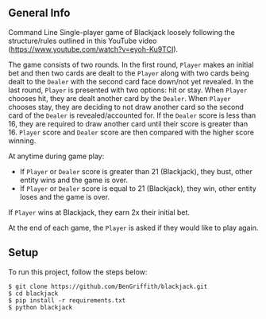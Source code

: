 ## General Info
Command Line Single-player game of Blackjack loosely following the structure/rules outlined in this YouTube video (https://www.youtube.com/watch?v=eyoh-Ku9TCI). 

The game consists of two rounds. In the first round, `Player` makes an initial bet and then two cards are dealt to the `Player` along with two cards being dealt to the `Dealer` with the second card face down/not yet revealed. In the last round, `Player` is presented with two options: hit or stay. When `Player` chooses hit, they are dealt another card by the `Dealer`. When `Player` chooses stay, they are deciding to not draw another card so the second card of the `Dealer` is revealed/accounted for. If the `Dealer` score is less than 16, they are required to draw another card until their score is greater than 16. `Player` score and `Dealer` score are then compared with the higher score winning.

At anytime during game play:
- If `Player` or `Dealer` score is greater than 21 (Blackjack), they bust, other entity wins and the game is over.
- If `Player` or `Dealer` score is equal to 21 (Blackjack), they win, other entity loses and the game is over.

If `Player` wins at Blackjack, they earn 2x their initial bet.

At the end of each game, the `Player` is asked if they would like to play again.

## Setup
To run this project, follow the steps below:
```
$ git clone https://github.com/BenGriffith/blackjack.git
$ cd blackjack
$ pip install -r requirements.txt
$ python blackjack